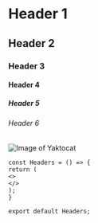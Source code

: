 # Header 1
## Header 2
### Header 3
#### Header 4
##### Header 5
###### Header 6

![Image of Yaktocat](https://octodex.github.com/images/yaktocat.png)

```
const Headers = () => {
return (
<>
</>
);
}

export default Headers;
```
